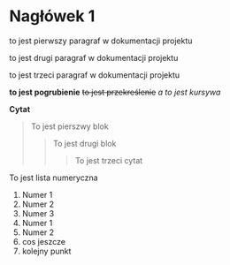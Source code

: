 # Nagłówek 1
to jest pierwszy paragraf w dokumentacji projektu </br>

to jest drugi paragraf w dokumentacji projektu </br>

to jest trzeci paragraf w dokumentacji projektu </br>

**to jest pogrubienie**
~~to jest przekreślenie~~
*a to jest kursywa*

**Cytat**
>To jest pierszwy blok
>> To jest drugi blok
>>>To jest trzeci cytat

To jest lista numeryczna
1. Numer 1
2. Numer 2
3. Numer 3
  1. Numer 1
  2. Numer 2
  3. cos jeszcze
4. kolejny punkt


